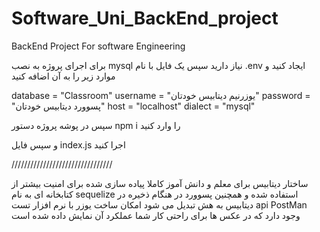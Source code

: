 # Software_Uni_BackEnd_project
BackEnd Project For software Engineering

برای اجرای پروژه به نصب
mysql 
نیاز دارید
سپس یک فایل با نام 
.env 
ایجاد کنید
و موارد زیر را به آن اضافه کنید

database = "Classroom"
username = "یوزرنیم دیتابیس خودتان"
password = "پسوورد دیتابیس خودتان"
host = "localhost"
dialect = "mysql"

سپس در پوشه پروژه دستور 
npm i 
را وارد کنید

و سپس فایل
index.js 
اجرا کنید


////////////////////////////////


ساختار دیتابیس برای معلم و دانش آموز کاملا پیاده سازی شده
برای امنیت بیشتر از 
کتابخانه ای به نام 
sequelize 
استفاده شده
و همچنین پسوورد در هنگام ذخیره در دیتابیس به هش تبدیل می شود 
امکان ساخت یوزر با نرم افزار تست 
api PostMan 
وجود دارد که در عکس ها برای راحتی کار شما عملکرد آن نمایش داده شده است

